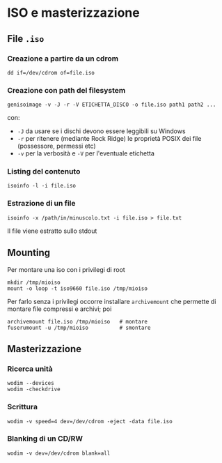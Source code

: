 # ISO e masterizzazione

## File `.iso`

### Creazione a partire da un cdrom
```
dd if=/dev/cdrom of=file.iso
```
### Creazione con path del filesystem
```
genisoimage -v -J -r -V ETICHETTA_DISCO -o file.iso path1 path2 ...
```
con:
- `-J` da usare se i dischi devono essere leggibili su Windows
- `-r` per ritenere (mediante Rock Ridge) le proprietà POSIX dei
  file (possessore, permessi etc)
- `-v` per la verbosità e `-V` per l'eventuale etichetta

### Listing del contenuto
```
isoinfo -l -i file.iso
```
### Estrazione di un file
```
isoinfo -x /path/in/minuscolo.txt -i file.iso > file.txt
```
Il file viene estratto sullo stdout

## Mounting
Per montare una iso con i privilegi di root
```
mkdir /tmp/mioiso
mount -o loop -t iso9660 file.iso /tmp/mioiso
```
Per farlo senza i privilegi occorre installare `archivemount` che permette di montare file compressi e archivi; poi
```
archivemount file.iso /tmp/mioiso   # montare
fuserumount -u /tmp/mioiso          # smontare
```

## Masterizzazione

### Ricerca unità
```
wodim --devices
wodim -checkdrive
```

### Scrittura
```
wodim -v speed=4 dev=/dev/cdrom -eject -data file.iso
```

### Blanking di un CD/RW
```
wodim -v dev=/dev/cdrom blank=all
```
